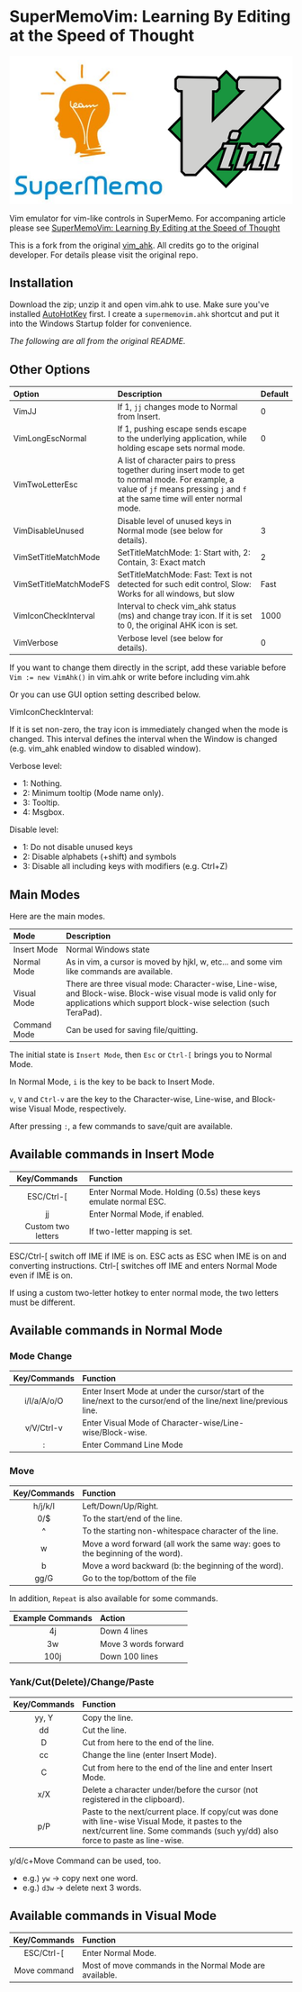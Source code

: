 # SuperMemoVim: Learning By Editing at the Speed of Thought

![logo](https://raw.githubusercontent.com/MasterHowToLearn/SuperMemoVim/master/images/supermemovim.png "logo")

Vim emulator for vim-like controls in SuperMemo. For accompaning article please see [SuperMemoVim: Learning By Editing at the Speed of Thought](https://www.masterhowtolearn.com/2020-05-05-supermemovim-learning-by-editing-at-the-speed-of-thought/)

This is a fork from the original [vim_ahk](https://github.com/rcmdnk/vim_ahk/releases). All credits go to the original developer. For details please visit the original repo.

## Installation

Download the zip; unzip it and open vim.ahk to use. Make sure you've installed [AutoHotKey](https://www.autohotkey.com/) first.
I create a `supermemovim.ahk` shortcut and put it into the Windows Startup folder for convenience.

_The following are all from the original README._

## Other Options

| Option                 | Description                                                                                                                                                                            | Default |
| :--------------------- | :------------------------------------------------------------------------------------------------------------------------------------------------------------------------------------- | :------ |
| VimJJ                  | If 1, `jj` changes mode to Normal from Insert.                                                                                                                                         | 0       |
| VimLongEscNormal       | If 1, pushing escape sends escape to the underlying application, while holding escape sets normal mode.                                                                                | 0       |
| VimTwoLetterEsc        | A list of character pairs to press together during insert mode to get to normal mode. For example, a value of `jf` means pressing `j` and `f` at the same time will enter normal mode. |         |
| VimDisableUnused       | Disable level of unused keys in Normal mode (see below for details).                                                                                                                   | 3       |
| VimSetTitleMatchMode   | SetTitleMatchMode: 1: Start with, 2: Contain, 3: Exact match                                                                                                                           | 2       |
| VimSetTitleMatchModeFS | SetTitleMatchMode: Fast: Text is not detected for such edit control, Slow: Works for all windows, but slow                                                                             | Fast    |
| VimIconCheckInterval   | Interval to check vim_ahk status (ms) and change tray icon. If it is set to 0, the original AHK icon is set.                                                                           | 1000    |
| VimVerbose             | Verbose level (see below for details).                                                                                                                                                 | 0       |

If you want to change them directly in the script, add these variable before `Vim := new VimAhk()` in vim.ahk or write before including vim.ahk

Or you can use GUI option setting described below.

VimIconCheckInterval:

If it is set non-zero, the tray icon is immediately changed when the mode is changed.
This interval defines the interval when the Window is changed (e.g. vim_ahk enabled window to disabled window).

Verbose level:

- 1: Nothing.
- 2: Minimum tooltip (Mode name only).
- 3: Tooltip.
- 4: Msgbox.

Disable level:

- 1: Do not disable unused keys
- 2: Disable alphabets (+shift) and symbols
- 3: Disable all including keys with modifiers (e.g. Ctrl+Z)

## Main Modes

Here are the main modes.

| Mode         | Description                                                                                                                                                                      |
| :----------- | :------------------------------------------------------------------------------------------------------------------------------------------------------------------------------- |
| Insert Mode  | Normal Windows state                                                                                                                                                             |
| Normal Mode  | As in vim, a cursor is moved by hjkl, w, etc... and some vim like commands are available.                                                                                        |
| Visual Mode  | There are three visual mode: Character-wise, Line-wise, and Block-wise. Block-wise visual mode is valid only for applications which support block-wise selection (such TeraPad). |
| Command Mode | Can be used for saving file/quitting.                                                                                                                                            |

The initial state is `Insert Mode`, then `Esc` or `Ctrl-[` brings you to Normal Mode.

In Normal Mode, `i` is the key to be back to Insert Mode.

`v`, `V` and `Ctrl-v` are the key to the Character-wise, Line-wise, and Block-wise
Visual Mode, respectively.

After pressing `:`, a few commands to save/quit are available.

## Available commands in Insert Mode

|    Key/Commands    | Function                                                         |
| :----------------: | :--------------------------------------------------------------- |
|     ESC/Ctrl-[     | Enter Normal Mode. Holding (0.5s) these keys emulate normal ESC. |
|         jj         | Enter Normal Mode, if enabled.                                   |
| Custom two letters | If two-letter mapping is set.                                    |

ESC/Ctrl-[ switch off IME if IME is on.
ESC acts as ESC when IME is on and converting instructions.
Ctrl-[ switches off IME and enters Normal Mode even if IME is on.

If using a custom two-letter hotkey to enter normal mode, the two letters must be different.

## Available commands in Normal Mode

### Mode Change

| Key/Commands | Function                                                                                                            |
| :----------: | :------------------------------------------------------------------------------------------------------------------ |
| i/I/a/A/o/O  | Enter Insert Mode at under the cursor/start of the line/next to the cursor/end of the line/next line/previous line. |
|  v/V/Ctrl-v  | Enter Visual Mode of Character-wise/Line-wise/Block-wise.                                                           |
|      :       | Enter Command Line Mode                                                                                             |

### Move

| Key/Commands | Function                                                                        |
| :----------: | :------------------------------------------------------------------------------ |
|   h/j/k/l    | Left/Down/Up/Right.                                                             |
|     0/\$     | To the start/end of the line.                                                   |
|      ^       | To the starting non-whitespace character of the line.                           |
|      w       | Move a word forward (all work the same way: goes to the beginning of the word). |
|      b       | Move a word backward (b: the beginning of the word).                            |
|     gg/G     | Go to the top/bottom of the file                                                |

In addition, `Repeat` is also available for some commands.

| Example Commands | Action               |
| :--------------: | :------------------- |
|        4j        | Down 4 lines         |
|        3w        | Move 3 words forward |
|       100j       | Down 100 lines       |

### Yank/Cut(Delete)/Change/Paste

| Key/Commands | Function                                                                                                                                                                           |
| :----------: | :--------------------------------------------------------------------------------------------------------------------------------------------------------------------------------- |
|    yy, Y     | Copy the line.                                                                                                                                                                     |
|      dd      | Cut the line.                                                                                                                                                                      |
|      D       | Cut from here to the end of the line.                                                                                                                                              |
|      cc      | Change the line (enter Insert Mode).                                                                                                                                               |
|      C       | Cut from here to the end of the line and enter Insert Mode.                                                                                                                        |
|     x/X      | Delete a character under/before the cursor (not registered in the clipboard).                                                                                                      |
|     p/P      | Paste to the next/current place. If copy/cut was done with line-wise Visual Mode, it pastes to the next/current line. Some commands (such yy/dd) also force to paste as line-wise. |

y/d/c+Move Command can be used, too.

- e.g.) `yw` -> copy next one word.
- e.g.) `d3w` -> delete next 3 words.

## Available commands in Visual Mode

| Key/Commands | Function                                                |
| :----------: | :------------------------------------------------------ |
|  ESC/Ctrl-[  | Enter Normal Mode.                                      |
| Move command | Most of move commands in the Normal Mode are available. |

